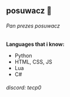 ## posuwacz 🗿
###### Pan prezes posuwacz
**Languages that i know:**
- Python
- HTML, CSS, JS
- Lua
- C#

###### discord: tecp0
